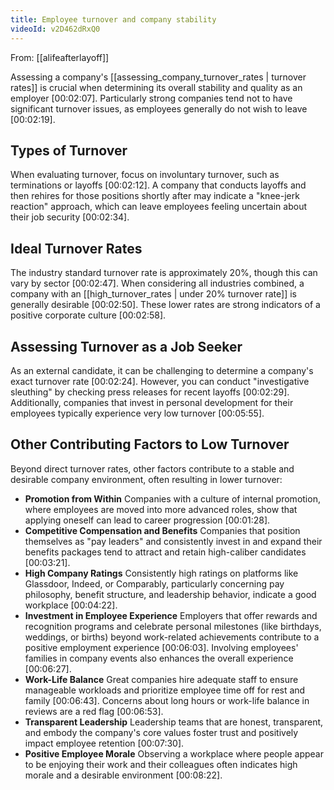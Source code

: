```yaml
---
title: Employee turnover and company stability
videoId: v2D462dRxQ0
---
```


From: [[alifeafterlayoff]] <br/> 

Assessing a company's [[assessing_company_turnover_rates | turnover rates]] is crucial when determining its overall stability and quality as an employer <a class="yt-timestamp" data-t="00:02:07">[00:02:07]</a>. Particularly strong companies tend not to have significant turnover issues, as employees generally do not wish to leave <a class="yt-timestamp" data-t="00:02:19">[00:02:19]</a>.

## Types of Turnover

When evaluating turnover, focus on involuntary turnover, such as terminations or layoffs <a class="yt-timestamp" data-t="00:02:12">[00:02:12]</a>. A company that conducts layoffs and then rehires for those positions shortly after may indicate a "knee-jerk reaction" approach, which can leave employees feeling uncertain about their job security <a class="yt-timestamp" data-t="00:02:34">[00:02:34]</a>.

## Ideal Turnover Rates

The industry standard turnover rate is approximately 20%, though this can vary by sector <a class="yt-timestamp" data-t="00:02:47">[00:02:47]</a>. When considering all industries combined, a company with an [[high_turnover_rates | under 20% turnover rate]] is generally desirable <a class="yt-timestamp" data-t="00:02:50">[00:02:50]</a>. These lower rates are strong indicators of a positive corporate culture <a class="yt-timestamp" data-t="00:02:58">[00:02:58]</a>.

## Assessing Turnover as a Job Seeker

As an external candidate, it can be challenging to determine a company's exact turnover rate <a class="yt-timestamp" data-t="00:02:24">[00:02:24]</a>. However, you can conduct "investigative sleuthing" by checking press releases for recent layoffs <a class="yt-timestamp" data-t="00:02:29">[00:02:29]</a>. Additionally, companies that invest in personal development for their employees typically experience very low turnover <a class="yt-timestamp" data-t="00:05:55">[00:05:55]</a>.

## Other Contributing Factors to Low Turnover

Beyond direct turnover rates, other factors contribute to a stable and desirable company environment, often resulting in lower turnover:

*   **Promotion from Within**
    Companies with a culture of internal promotion, where employees are moved into more advanced roles, show that applying oneself can lead to career progression <a class="yt-timestamp" data-t="00:01:28">[00:01:28]</a>.
*   **Competitive Compensation and Benefits**
    Companies that position themselves as "pay leaders" and consistently invest in and expand their benefits packages tend to attract and retain high-caliber candidates <a class="yt-timestamp" data-t="00:03:21">[00:03:21]</a>.
*   **High Company Ratings**
    Consistently high ratings on platforms like Glassdoor, Indeed, or Comparably, particularly concerning pay philosophy, benefit structure, and leadership behavior, indicate a good workplace <a class="yt-timestamp" data-t="00:04:22">[00:04:22]</a>.
*   **Investment in Employee Experience**
    Employers that offer rewards and recognition programs and celebrate personal milestones (like birthdays, weddings, or births) beyond work-related achievements contribute to a positive employment experience <a class="yt-timestamp" data-t="00:06:03">[00:06:03]</a>. Involving employees' families in company events also enhances the overall experience <a class="yt-timestamp" data-t="00:06:27">[00:06:27]</a>.
*   **Work-Life Balance**
    Great companies hire adequate staff to ensure manageable workloads and prioritize employee time off for rest and family <a class="yt-timestamp" data-t="00:06:43">[00:06:43]</a>. Concerns about long hours or work-life balance in reviews are a red flag <a class="yt-timestamp" data-t="00:06:53">[00:06:53]</a>.
*   **Transparent Leadership**
    Leadership teams that are honest, transparent, and embody the company's core values foster trust and positively impact employee retention <a class="yt-timestamp" data-t="00:07:30">[00:07:30]</a>.
*   **Positive Employee Morale**
    Observing a workplace where people appear to be enjoying their work and their colleagues often indicates high morale and a desirable environment <a class="yt-timestamp" data-t="00:08:22">[00:08:22]</a>.